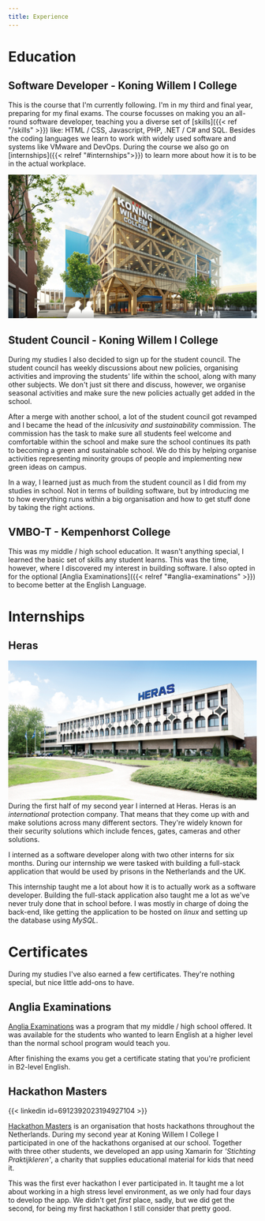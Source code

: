 ```yaml
---
title: Experience
---
```


# Education

## Software Developer - Koning Willem I College
This is the course that I'm currently following. I'm in my third and final year, preparing for my final exams. The course focusses on making you an all-round software developer, teaching you a diverse set of [skills]({{< ref "/skills" >}}) like: HTML / CSS, Javascript, PHP, .NET / C# and SQL. Besides the coding languages we learn to work with widely used software and systems like VMware and DevOps. During the course we also go on [internships]({{< relref "#internships">}}) to learn more about how it is to be in the actual workplace.

[![Koning Willem I College](kw1c.jpg)](https://kw1c.nl)

## Student Council - Koning Willem I College
During my studies I also decided to sign up for the student council. The student council has weekly discussions about new policies, organising activities and improving the students' life within the school, along with many other subjects. We don't just sit there and discuss, however, we organise seasonal activities and make sure the new policies actually get added in the school.

After a merge with another school, a lot of the student council got revamped and I became the head of the *inlcusivity and sustainability* commission. The commission has the task to make sure all students feel welcome and comfortable within the school and make sure the school continues its path to becoming a green and sustainable school. We do this by helping organise activities representing minority groups of people and implementing new green ideas on campus.

In a way, I learned just as much from the student council as I did from my studies in school. Not in terms of building software, but by introducing me to how everything runs within a big organisation and how to get stuff done by taking the right actions.

## VMBO-T - Kempenhorst College
This was my middle / high school education. It wasn't anything special, I learned the basic set of skills any student learns. This was the time, however, where I discovered my interest in building software. I also opted in for the optional [Anglia Examinations]({{< relref "#anglia-examinations" >}}) to become better at the English Language.

# Internships

## Heras
[![Heras B.V.](heras.png)](https://www.heras.co.uk/)
During the first half of my second year I interned at Heras. Heras is an *international* protection company. That means that they come up with and make solutions across many different sectors. They're widely known for their security solutions which include fences, gates, cameras and other solutions.

I interned as a software developer along with two other interns for six months. During our internship we were tasked with building a full-stack application that would be used by prisons in the Netherlands and the UK.

This internship taught me a lot about how it is to actually work as a software developer. Building the full-stack application also taught me a lot as we've never truly done that in school before. I was mostly in charge of doing the back-end, like getting the application to be hosted on *linux* and setting up the database using *MySQL*. 

# Certificates
During my studies I've also earned a few certificates. They're nothing special, but nice little add-ons to have.

## Anglia Examinations
[Anglia Examinations](https://www.anglia.org/) was a program that my middle / high school offered. It was available for the students who wanted to learn English at a higher level than the normal school program would teach you.

After finishing the exams you get a certificate stating that you're proficient in B2-level English.

## Hackathon Masters 
{{< linkedin id=6912392023194927104 >}}

[Hackathon Masters](https://hackathonmasters.com/) is an organisation that hosts hackathons throughout the Netherlands. During my second year at Koning Willem I College I participated in one of the hackathons organised at our school. Together with three other students, we developed an app using Xamarin for *'Stichting Praktijkleren'*, a charity that supplies educational material for kids that need it.

This was the first ever hackathon I ever participated in. It taught me a lot about working in a high stress level environment, as we only had four days to develop the app. We didn't get *first* place, sadly, but we did get the second, for being my first hackathon I still consider that pretty good.
